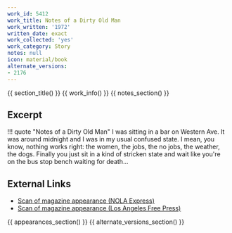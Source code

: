 ```yaml
---
work_id: 5412
work_title: Notes of a Dirty Old Man
work_written: '1972'
written_date: exact
work_collected: 'yes'
work_category: Story
notes: null
icon: material/book
alternate_versions:
- 2176
---
```


{{ section_title() }}
{{ work_info() }}
{{ notes_section() }}
## Excerpt
!!! quote "Notes of a Dirty Old Man"
    I was sitting in a bar on Western Ave. It was around midnight and I was in my usual confused state. I mean, you know, nothing works right: the women, the jobs, the no jobs, the weather, the dogs. Finally you just sit in a kind of stricken state and wait like you're on the bus stop bench waiting for death...

## External Links
- [Scan of magazine appearance (NOLA Express)](https://www.jstor.org/action/doBasicSearch?Query=%22nola+express%22)
- [Scan of magazine appearance (Los Angeles Free Press)](https://www.jstor.org/action/doBasicSearch?Query=pt%3A%28%22Los+Angeles+Free+Press%22%29)

{{ appearances_section() }}
{{ alternate_versions_section() }}